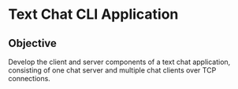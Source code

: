 # Text Chat CLI Application

## Objective
Develop the client and server components of a text chat application, consisting of one chat server and multiple chat clients over TCP connections.
